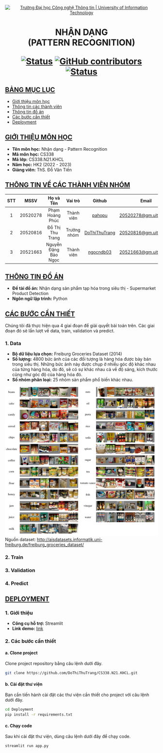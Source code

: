 <a id="top"></a>

<!-- Banner -->
<p align="center">
  <a href="https://www.uit.edu.vn/" title="Trường Đại học Công nghệ Thông tin" style="border: none;">
    <img src="https://i.imgur.com/WmMnSRt.png" alt="Trường Đại học Công nghệ Thông tin | University of Information Technology">
  </a>
</p>

<h1 align="center"><b>NHẬN DẠNG<br>(PATTERN RECOGNITION)</b></h>

[![Status](https://img.shields.io/badge/status-working-blue?style=flat-square)](https://github.com/DoThiThuTrang/CS338.N21.KHCL)
[![GitHub contributors](https://img.shields.io/github/contributors/DoThiThuTrang/CS338.N21.KHCL?style=flat-square)](https://github.com/DoThiThuTrang/CS338.N21.KHCL/graphs/contributors)
[![Status](https://img.shields.io/badge/language-python-blue?style=flat-square)](https://github.com/DoThiThuTrang/CS338.N21.KHCL)

## [BẢNG MỤC LỤC](#top)
* [Giới thiệu môn học](#giới-thiệu-môn-học)
* [Thông tin các thành viên](#thông-tin-về-các-thành-viên-nhóm)
* [Thông tin đồ án](#thông-tin-đồ-án)
* [Các bước cần thiết](#các-bước-cần-thiết)
* [Deployment](#deployment)

## [GIỚI THIỆU MÔN HỌC](#top)
* **Tên môn học:** Nhận dạng - Pattern Recognition
* **Mã môn học:** CS338
* **Mã lớp:** CS338.N21.KHCL
* **Năm học:** HK2 (2022 - 2023)
* **Giảng viên:** ThS. Đỗ Văn Tiến

## [THÔNG TIN VỀ CÁC THÀNH VIÊN NHÓM](#top)

| STT    | MSSV          | Họ và Tên                |Vai trò    | Github                                          | Email                   |
| :----: |:-------------:| :-----------------------:|:---------:|:-----------------------------------------------:|:-------------------------:
| 1      | 20520278      | Phạm Hoàng Phúc          | Thành viên | [pahopu](https://github.com/pahopu)            | 20520278@gm.uit.edu.vn   |
| 2      | 20520816      | Đỗ Thị Thu Trang         | Trưởng nhóm| [DoThiThuTrang](https://github.com/DoThiThuTrang)| 20520816@gm.uit.edu.vn   |
| 3      | 20521663      | Nguyễn Đặng Bảo Ngọc     | Thành viên | [ngocndb03](https://github.com/ngocndb03)      | 20521663@gm.uit.edu.vn   |

## [THÔNG TIN ĐỒ ÁN](#top)
* **Đề tài đồ án:** Nhận dạng sản phẩm tạp hóa trong siêu thị - Supermarket Product Detection
* **Ngôn ngữ lập trình:** Python

## [CÁC BƯỚC CẦN THIẾT](#top)
Chúng tôi đã thực hiện qua 4 giai đoạn để giải quyết bài toán trên. Các giai đoạn đó sẽ lần lượt về data, train, validation và predict.

### 1. Data
* **Bộ dữ liệu lựa chọn:** Freiburg Groceries Dataset (2014) 
* **Số lượng:** 4800 bức ảnh của các đối tượng là hàng hóa được bày bán trong siêu thị. Những bức ảnh này được chụp ở nhiều góc độ khác nhau của từng hàng hóa, do đó, sẽ có sự khác nhau cả về độ sáng, kích thước cũng như góc độ của hàng hóa đó.   
* **Số nhóm phân loại:** 25 nhóm sản phẩm phổ biến khác nhau.

![image](Images/dataset.png)
Nguồn dataset: http://aisdatasets.informatik.uni-freiburg.de/freiburg_groceries_dataset/
### 2. Train

### 3. Validation

### 4. Predict

## [DEPLOYMENT](#top)

### 1. Giới thiệu
* **Công cụ hỗ trợ:** Streamlit
* **Link demo:** [link](https://drive.google.com/file/d/1A8Z_NneHT906PZraNkhBzUzwNszRX0fH/view)

### 2. Các bước cần thiết

#### a. Clone project
Clone project repository bằng câu lệnh dưới đây.

```bash
git clone https://github.com/DoThiThuTrang/CS338.N21.KHCL.git
```

#### b. Cài đặt thư viện
Bạn cần tiến hành cài đặt các thư viện cần thiết cho project với câu lệnh dưới đây.

```bash
cd Deployment
pip install -r requirements.txt
```

#### c. Chạy code
Sau khi cài đặt thư viện, dùng câu lệnh dưới đây để chạy code.
```bash
streamlit run app.py
```
